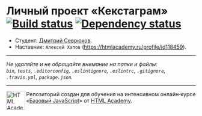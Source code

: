 # Личный проект «Кекстаграм» [![Build status][travis-image]][travis-url] [![Dependency status][dependency-image]][dependency-url]

* Студент: [Дмитрий Севрюков](https://up.htmlacademy.ru/javascript/7/user/101611).
* Наставник: `Алексей Хапов` 
(https://htmlacademy.ru/profile/id118459).

---

_Не удаляйте и не обращайте внимание на папки и файлы:_<br>
_`bin`, `tests`, `.editorconfig`, `.eslintignore`, `.eslintrc`, `.gitignore`, `.travis.yml`, `package.json`._

---

<a href="https://htmlacademy.ru/intensive/javascript"><img align="left" width="50" height="50" title="HTML Academy" src="https://up.htmlacademy.ru/static/img/intensive/javascript/logo-for-github.svg"></a>

Репозиторий создан для обучения на интенсивном онлайн‑курсе «[Базовый JavaScript](https://htmlacademy.ru/intensive/javascript)» от [HTML Academy](https://htmlacademy.ru).

[travis-image]: https://travis-ci.org/htmlacademy-javascript/101611-kekstagram.svg?branch=master
[travis-url]: https://travis-ci.org/htmlacademy-javascript/101611-kekstagram
[dependency-image]: https://david-dm.org/htmlacademy-javascript/101611-kekstagram.svg?style=flat-square
[dependency-url]: https://david-dm.org/htmlacademy-javascript/101611-kekstagram
